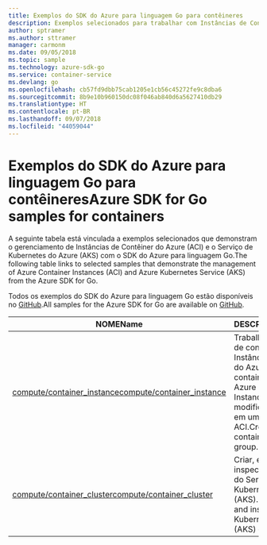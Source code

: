 ```yaml
---
title: Exemplos do SDK do Azure para linguagem Go para contêineres
description: Exemplos selecionados para trabalhar com Instâncias de Contêiner do Azure e o Serviço de Kubernetes do Azure com o SDK do Azure para linguagem Go.
author: sptramer
ms.author: sttramer
manager: carmonm
ms.date: 09/05/2018
ms.topic: sample
ms.technology: azure-sdk-go
ms.service: container-service
ms.devlang: go
ms.openlocfilehash: cb57fd9dbb75cab1205e1cb56c45272fe9c8dba6
ms.sourcegitcommit: 8b9e10b960150dc08f046ab840d6a5627410db29
ms.translationtype: HT
ms.contentlocale: pt-BR
ms.lasthandoff: 09/07/2018
ms.locfileid: "44059044"
---
```

# <a name="azure-sdk-for-go-samples-for-containers"></a><span data-ttu-id="7bb59-103">Exemplos do SDK do Azure para linguagem Go para contêineres</span><span class="sxs-lookup"><span data-stu-id="7bb59-103">Azure SDK for Go samples for containers</span></span>

<span data-ttu-id="7bb59-104">A seguinte tabela está vinculada a exemplos selecionados que demonstram o gerenciamento de Instâncias de Contêiner do Azure (ACI) e o Serviço de Kubernetes do Azure (AKS) com o SDK do Azure para linguagem Go.</span><span class="sxs-lookup"><span data-stu-id="7bb59-104">The following table links to selected samples that demonstrate the management of Azure Container Instances (ACI) and Azure Kubernetes Service (AKS) from the Azure SDK for Go.</span></span>

<span data-ttu-id="7bb59-105">Todos os exemplos do SDK do Azure para linguagem Go estão disponíveis no [GitHub](https://github.com/Azure-Samples/azure-sdk-for-go-samples).</span><span class="sxs-lookup"><span data-stu-id="7bb59-105">All samples for the Azure SDK for Go are available on [GitHub](https://github.com/Azure-Samples/azure-sdk-for-go-samples).</span></span>

| <span data-ttu-id="7bb59-106">NOME</span><span class="sxs-lookup"><span data-stu-id="7bb59-106">Name</span></span> | <span data-ttu-id="7bb59-107">DESCRIÇÃO</span><span class="sxs-lookup"><span data-stu-id="7bb59-107">Description</span></span> |
|------|-------------|
| [<span data-ttu-id="7bb59-108">compute/container_instance</span><span class="sxs-lookup"><span data-stu-id="7bb59-108">compute/container_instance</span></span>](https://github.com/Azure-Samples/azure-sdk-for-go-samples/blob/master/compute/container_instance.go) | <span data-ttu-id="7bb59-109">Trabalhar com grupos de contêineres em Instâncias de Contêiner do Azure.</span><span class="sxs-lookup"><span data-stu-id="7bb59-109">Work with container groups in Azure Container Instances.</span></span> <span data-ttu-id="7bb59-110">Criar e modificar contêineres em um grupo de ACI.</span><span class="sxs-lookup"><span data-stu-id="7bb59-110">Create and modify containers in an ACI group.</span></span> |
| [<span data-ttu-id="7bb59-111">compute/container_cluster</span><span class="sxs-lookup"><span data-stu-id="7bb59-111">compute/container_cluster</span></span>](https://github.com/Azure-Samples/azure-sdk-for-go-samples/blob/master/compute/container_cluster.go) | <span data-ttu-id="7bb59-112">Criar, excluir e inspecionar os clientes do Serviço de Kubernetes do Azure (AKS).</span><span class="sxs-lookup"><span data-stu-id="7bb59-112">Create, delete, and inspect Azure Kubernetes Service (AKS) clients.</span></span> |

